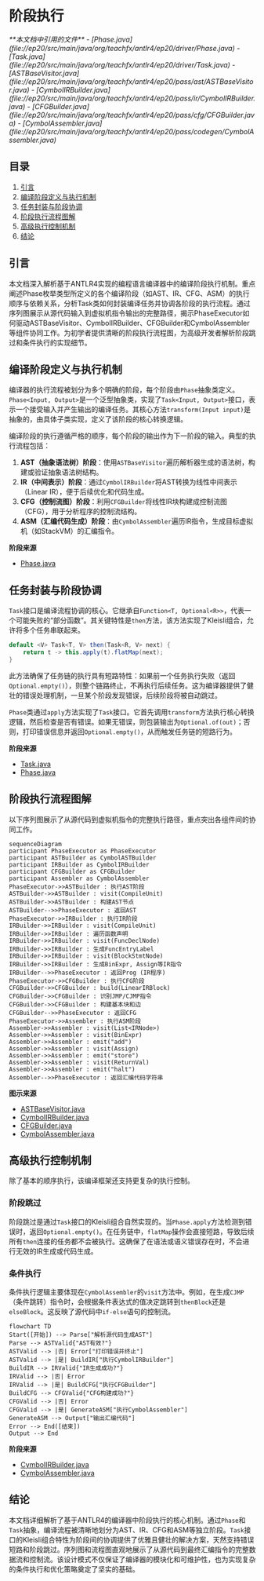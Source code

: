 # 阶段执行

<cite>
**本文档中引用的文件**  
- [Phase.java](file://ep20/src/main/java/org/teachfx/antlr4/ep20/driver/Phase.java)
- [Task.java](file://ep20/src/main/java/org/teachfx/antlr4/ep20/driver/Task.java)
- [ASTBaseVisitor.java](file://ep20/src/main/java/org/teachfx/antlr4/ep20/pass/ast/ASTBaseVisitor.java)
- [CymbolIRBuilder.java](file://ep20/src/main/java/org/teachfx/antlr4/ep20/pass/ir/CymbolIRBuilder.java)
- [CFGBuilder.java](file://ep20/src/main/java/org/teachfx/antlr4/ep20/pass/cfg/CFGBuilder.java)
- [CymbolAssembler.java](file://ep20/src/main/java/org/teachfx/antlr4/ep20/pass/codegen/CymbolAssembler.java)
</cite>

## 目录
1. [引言](#引言)  
2. [编译阶段定义与执行机制](#编译阶段定义与执行机制)  
3. [任务封装与阶段协调](#任务封装与阶段协调)  
4. [阶段执行流程图解](#阶段执行流程图解)  
5. [高级执行控制机制](#高级执行控制机制)  
6. [结论](#结论)

## 引言
本文档深入解析基于ANTLR4实现的编程语言编译器中的编译阶段执行机制。重点阐述Phase枚举类型所定义的各个编译阶段（如AST、IR、CFG、ASM）的执行顺序与依赖关系，分析Task类如何封装编译任务并协调各阶段的执行流程。通过序列图展示从源代码输入到虚拟机指令输出的完整路径，揭示PhaseExecutor如何驱动ASTBaseVisitor、CymbolIRBuilder、CFGBuilder和CymbolAssembler等组件协同工作。为初学者提供清晰的阶段执行流程图，为高级开发者解析阶段跳过和条件执行的实现细节。

## 编译阶段定义与执行机制

编译器的执行流程被划分为多个明确的阶段，每个阶段由`Phase`抽象类定义。`Phase<Input, Output>`是一个泛型抽象类，实现了`Task<Input, Output>`接口，表示一个接受输入并产生输出的编译任务。其核心方法`transform(Input input)`是抽象的，由具体子类实现，定义了该阶段的核心转换逻辑。

编译阶段的执行遵循严格的顺序，每个阶段的输出作为下一阶段的输入。典型的执行流程包括：
1.  **AST（抽象语法树）阶段**：使用`ASTBaseVisitor`遍历解析器生成的语法树，构建或验证抽象语法树结构。
2.  **IR（中间表示）阶段**：通过`CymbolIRBuilder`将AST转换为线性中间表示（Linear IR），便于后续优化和代码生成。
3.  **CFG（控制流图）阶段**：利用`CFGBuilder`将线性IR块构建成控制流图（CFG），用于分析程序的控制流结构。
4.  **ASM（汇编代码生成）阶段**：由`CymbolAssembler`遍历IR指令，生成目标虚拟机（如StackVM）的汇编指令。

**阶段来源**
- [Phase.java](file://ep20/src/main/java/org/teachfx/antlr4/ep20/driver/Phase.java#L4-L27)

## 任务封装与阶段协调

`Task`接口是编译流程协调的核心。它继承自`Function<T, Optional<R>>`，代表一个可能失败的“部分函数”。其关键特性是`then`方法，该方法实现了Kleisli组合，允许将多个任务串联起来。

```java
default <V> Task<T, V> then(Task<R, V> next) {
    return t -> this.apply(t).flatMap(next);
}
```
此方法确保了任务链的执行具有短路特性：如果前一个任务执行失败（返回`Optional.empty()`），则整个链路终止，不再执行后续任务。这为编译器提供了健壮的错误处理机制，一旦某个阶段发现错误，后续阶段将被自动跳过。

`Phase`类通过`apply`方法实现了`Task`接口。它首先调用`transform`方法执行核心转换逻辑，然后检查是否有错误。如果无错误，则包装输出为`Optional.of(out)`；否则，打印错误信息并返回`Optional.empty()`，从而触发任务链的短路行为。

**阶段来源**
- [Task.java](file://ep20/src/main/java/org/teachfx/antlr4/ep20/driver/Task.java#L4-L21)
- [Phase.java](file://ep20/src/main/java/org/teachfx/antlr4/ep20/driver/Phase.java#L4-L27)

## 阶段执行流程图解

以下序列图展示了从源代码到虚拟机指令的完整执行路径，重点突出各组件间的协同工作。

```mermaid
sequenceDiagram
participant PhaseExecutor as PhaseExecutor
participant ASTBuilder as CymbolASTBuilder
participant IRBuilder as CymbolIRBuilder
participant CFGBuilder as CFGBuilder
participant Assembler as CymbolAssembler
PhaseExecutor->>ASTBuilder : 执行AST阶段
ASTBuilder->>ASTBuilder : visit(CompileUnit)
ASTBuilder->>ASTBuilder : 构建AST节点
ASTBuilder-->>PhaseExecutor : 返回AST
PhaseExecutor->>IRBuilder : 执行IR阶段
IRBuilder->>IRBuilder : visit(CompileUnit)
IRBuilder->>IRBuilder : 遍历函数声明
IRBuilder->>IRBuilder : visit(FuncDeclNode)
IRBuilder->>IRBuilder : 生成FuncEntryLabel
IRBuilder->>IRBuilder : visit(BlockStmtNode)
IRBuilder->>IRBuilder : 生成BinExpr, Assign等IR指令
IRBuilder-->>PhaseExecutor : 返回Prog (IR程序)
PhaseExecutor->>CFGBuilder : 执行CFG阶段
CFGBuilder->>CFGBuilder : build(LinearIRBlock)
CFGBuilder->>CFGBuilder : 识别JMP/CJMP指令
CFGBuilder->>CFGBuilder : 构建基本块和边
CFGBuilder-->>PhaseExecutor : 返回CFG
PhaseExecutor->>Assembler : 执行ASM阶段
Assembler->>Assembler : visit(List<IRNode>)
Assembler->>Assembler : visit(BinExpr)
Assembler->>Assembler : emit("add")
Assembler->>Assembler : visit(Assign)
Assembler->>Assembler : emit("store")
Assembler->>Assembler : visit(ReturnVal)
Assembler->>Assembler : emit("halt")
Assembler-->>PhaseExecutor : 返回汇编代码字符串
```

**图示来源**
- [ASTBaseVisitor.java](file://ep20/src/main/java/org/teachfx/antlr4/ep20/pass/ast/ASTBaseVisitor.java#L15-L201)
- [CymbolIRBuilder.java](file://ep20/src/main/java/org/teachfx/antlr4/ep20/pass/ir/CymbolIRBuilder.java#L37-L472)
- [CFGBuilder.java](file://ep20/src/main/java/org/teachfx/antlr4/ep20/pass/cfg/CFGBuilder.java#L9-L62)
- [CymbolAssembler.java](file://ep20/src/main/java/org/teachfx/antlr4/ep20/pass/codegen/CymbolAssembler.java#L17-L153)

## 高级执行控制机制

除了基本的顺序执行，该编译框架还支持更复杂的执行控制。

### 阶段跳过
阶段跳过是通过`Task`接口的Kleisli组合自然实现的。当`Phase.apply`方法检测到错误时，返回`Optional.empty()`。在任务链中，`flatMap`操作会直接短路，导致后续所有`then`连接的任务都不会被执行。这确保了在语法或语义错误存在时，不会进行无效的IR生成或代码生成。

### 条件执行
条件执行逻辑主要体现在`CymbolAssembler`的`visit`方法中。例如，在生成`CJMP`（条件跳转）指令时，会根据条件表达式的值决定跳转到`thenBlock`还是`elseBlock`。这反映了源代码中`if-else`语句的控制流。

```mermaid
flowchart TD
Start([开始]) --> Parse["解析源代码生成AST"]
Parse --> ASTValid{"AST有效?"}
ASTValid --> |否| Error["打印错误并终止"]
ASTValid --> |是| BuildIR["执行CymbolIRBuilder"]
BuildIR --> IRValid{"IR生成成功?"}
IRValid --> |否| Error
IRValid --> |是| BuildCFG["执行CFGBuilder"]
BuildCFG --> CFGValid{"CFG构建成功?"}
CFGValid --> |否| Error
CFGValid --> |是| GenerateASM["执行CymbolAssembler"]
GenerateASM --> Output["输出汇编代码"]
Error --> End([结束])
Output --> End
```

**阶段来源**
- [CymbolIRBuilder.java](file://ep20/src/main/java/org/teachfx/antlr4/ep20/pass/ir/CymbolIRBuilder.java#L37-L472)
- [CymbolAssembler.java](file://ep20/src/main/java/org/teachfx/antlr4/ep20/pass/codegen/CymbolAssembler.java#L17-L153)

## 结论
本文档详细解析了基于ANTLR4的编译器中阶段执行的核心机制。通过`Phase`和`Task`抽象，编译流程被清晰地划分为AST、IR、CFG和ASM等独立阶段。`Task`接口的Kleisli组合特性为阶段间的协调提供了优雅且健壮的解决方案，天然支持错误短路和阶段跳过。序列图和流程图直观地展示了从源代码到最终汇编指令的完整数据流和控制流。该设计模式不仅保证了编译器的模块化和可维护性，也为实现复杂的条件执行和优化策略奠定了坚实的基础。